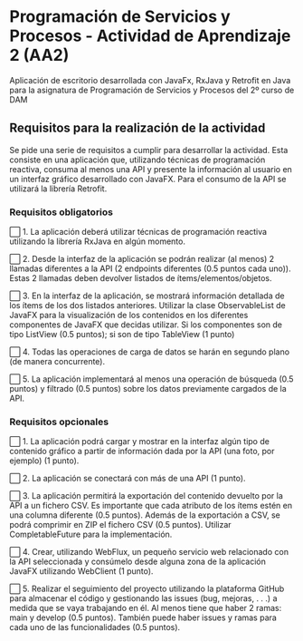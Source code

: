 # Programación de Servicios y Procesos - Actividad de Aprendizaje 2 (AA2)
Aplicación de escritorio desarrollada con JavaFx, RxJava y Retrofit en Java para la asignatura de Programación de Servicios y Procesos del 2º curso de DAM

## Requisitos para la realización de la actividad
Se pide una serie de requisitos a cumplir para desarrollar la actividad. Esta consiste en una aplicación que, utilizando técnicas de programación reactiva, consuma al menos una API y presente la información al usuario en un interfaz gráfico desarrollado con
JavaFX. Para el consumo de la API se utilizará la librería Retrofit.

### Requisitos obligatorios
⬜ 1. La aplicación deberá utilizar técnicas de programación reactiva
utilizando la librería RxJava en algún momento.

⬜ 2. Desde la interfaz de la aplicación se podrán realizar (al menos) 2 llamadas diferentes a la API (2 endpoints diferentes 
(0.5 puntos cada uno)). Estas 2 llamadas deben devolver listados de ítems/elementos/objetos.

⬜ 3. En la interfaz de la aplicación, se mostrará información detallada de los ítems de los dos listados anteriores. Utilizar la clase ObservableList de JavaFX para la visualización de los contenidos en los diferentes componentes de JavaFX que decidas utilizar. Si los componentes son de tipo ListView (0.5 puntos); si son de tipo TableView (1 punto)

⬜ 4. Todas las operaciones de carga de datos se harán en segundo plano (de manera concurrente).

⬜ 5. La aplicación implementará al menos una operación de búsqueda (0.5 puntos) y filtrado (0.5 puntos) sobre los datos previamente cargados de la API.

### Requisitos opcionales
⬜ 1. La aplicación podrá cargar y mostrar en la interfaz algún tipo de contenido gráfico a partir de información dada por la API (una foto, por ejemplo) (1 punto).

⬜ 2. La aplicación se conectará con más de una API (1 punto).

⬜ 3. La aplicación permitirá la exportación del contenido devuelto por la API a un fichero CSV. Es importante que cada atributo de los ítems estén en una columna diferente (0.5 puntos). Además de la exportación a CSV, se podrá comprimir en ZIP el fichero CSV (0.5 puntos). Utilizar CompletableFuture para la implementación.

⬜ 4. Crear, utilizando WebFlux, un pequeño servicio web relacionado con la API seleccionada y consúmelo desde alguna zona de la aplicación JavaFX utilizando WebClient (1 punto).

⬜ 5. Realizar el seguimiento del proyecto utilizando la plataforma GitHub para almacenar el código y gestionando las issues (bug, mejoras, . . .) a medida que se vaya trabajando en él. Al menos tiene que haber 2 ramas: main y develop (0.5 puntos). También puede haber issues y ramas para cada uno de las funcionalidades (0.5 puntos).